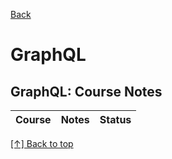 [Back](https://github.com/coolinmc6/front-end-dev#front-end-development)
<a name="top"></a>

# GraphQL

## GraphQL: Course Notes

<table>
  <thead>
    <tr>
      <th>Course</th>
      <th>Notes</th>
      <th>Status</th>
    </tr>
  <thead>
  <tbody>
    <!-- <tr>
      <td><a href="https://frontendmasters.com/courses/testing-practices-principles/">JavaScript Testing Practices and Principles</a></td>
      <td><a href="https://github.com/coolinmc6/front-end-dev/blob/master/jest/fem-testing-practices-principles.md">Notes</a></td>
      <td><strong>Complete</strong></td>
    </tr> -->
  </tbody>
</table>

[[↑] Back to top](#top)
